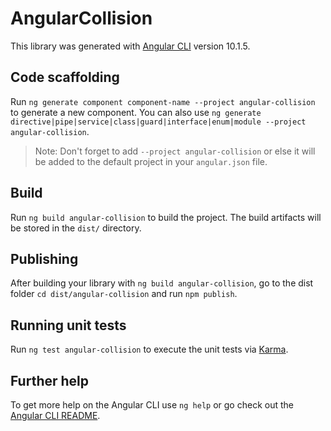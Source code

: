 # AngularCollision

This library was generated with [Angular CLI](https://github.com/angular/angular-cli) version 10.1.5.

## Code scaffolding

Run `ng generate component component-name --project angular-collision` to generate a new component. You can also use `ng generate directive|pipe|service|class|guard|interface|enum|module --project angular-collision`.
> Note: Don't forget to add `--project angular-collision` or else it will be added to the default project in your `angular.json` file. 

## Build

Run `ng build angular-collision` to build the project. The build artifacts will be stored in the `dist/` directory.

## Publishing

After building your library with `ng build angular-collision`, go to the dist folder `cd dist/angular-collision` and run `npm publish`.

## Running unit tests

Run `ng test angular-collision` to execute the unit tests via [Karma](https://karma-runner.github.io).

## Further help

To get more help on the Angular CLI use `ng help` or go check out the [Angular CLI README](https://github.com/angular/angular-cli/blob/master/README.md).

